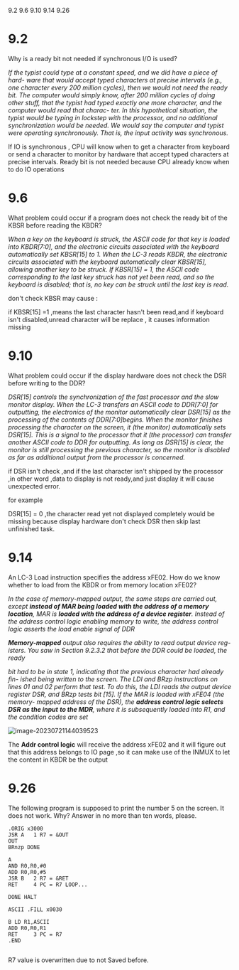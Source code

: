 9.2 9.6 9.10 9.14 9.26

# 9.2

Why is a ready bit not needed if synchronous I/O is used?



*If the typist could type at a constant speed, and we did have a piece of hard-*
*ware that would accept typed characters at precise intervals (e.g., one character*
*every 200 million cycles), then we would not need the ready bit. The computer*
*would simply know, after 200 million cycles of doing other stuff, that the typist*
*had typed exactly one more character, and the computer would read that charac-*
*ter. In this hypothetical situation, the typist would be typing in lockstep with the*
*processor, and no additional synchronization would be needed. We would say the*
*computer and typist were operating synchronously. That is, the input activity was*
*synchronous.*

If IO is synchronous , CPU will know when to get a character from keyboard or send a character to monitor by hardware that accept typed characters at precise intervals. Ready bit is not needed because CPU already know when to do IO operations 



# 9.6

What problem could occur if a program does not check the ready bit of the KBSR before reading the KBDR?

*When a key on the keyboard is struck, the ASCII code for that key is*
*loaded into KBDR[7:0], and the electronic circuits associated with the keyboard*
*automatically set KBSR[15] to 1. When the LC-3 reads KBDR, the electronic*
*circuits associated with the keyboard automatically clear KBSR[15], allowing*
*another key to be struck. If KBSR[15] = 1, the ASCII code corresponding to the*
*last key struck has not yet been read, and so the keyboard is disabled; that is, no*
*key can be struck until the last key is read.*

don't check KBSR may cause :

if KBSR[15] =1 ,means the last character hasn't been read,and if keyboard isn't disabled,unread character will be replace , it causes information missing 





# 9.10

What problem could occur if the display hardware does not check the DSR before writing to the DDR?

*DSR[15] controls the synchronization of the fast processor and the slow monitor*
*display.   When the LC-3 transfers an ASCII code to DDR[7:0] for outputting, the*
*electronics of the monitor automatically clear DSR[15] as the processing of the*
*contents of DDR[7:0]begins.  When the monitor finishes processing the character*
*on the screen, it (the monitor) automatically sets DSR[15].   This is a signal to*
*the processor that it (the processor) can transfer another ASCII code to DDR*
*for outputting.   As long as DSR[15] is clear, the monitor is still processing the*
*previous character, so the monitor is disabled as far as additional output from the*
*processor is concerned.*



if DSR isn't check ,and if the last character isn't shipped by the processor ,in other word ,data to display is not ready,and just display it will cause unexpected error.

for example

DSR[15] = 0 ,the character read yet not displayed completely would be missing because display hardware don't check DSR then skip last unfinished task.

# 9.14

An LC-3 Load instruction specifies the address xFE02. How do we know
whether to load from the KBDR or from memory location xFE02?

*In the case of memory-mapped output, the same steps are carried out, except*
***instead of MAR being loaded with the address of a memory location**, MAR is*
***loaded with the address of a device register**. Instead of the address control logic*
*enabling memory to write, the address control logic asserts the load enable signal*
*of DDR*

***Memory-mapped** output also requires the ability to read output device reg-*
*isters. You saw in Section 9.2.3.2 that before the DDR could be loaded, the ready*

*bit had to be in state 1, indicating that the previous character had already fin-*
*ished being written to the screen. The LDI and BRzp instructions on lines 01*
*and 02 perform that test. To do this, the LDI reads the output device register*
*DSR, and BRzp tests bit [15]. If the MAR is loaded with xFE04 (the memory-*
*mapped address of the DSR), the **address control logic selects DSR as the input***
***to the MDR**, where it is subsequently loaded into R1, and the condition codes*
*are set*

![image-20230721144039523](C:\Users\Lenovo\AppData\Roaming\Typora\typora-user-images\image-20230721144039523.png)

The **Addr control logic** will receive the address xFE02 and it will figure out that this address belongs to IO page ,so it can make use of the INMUX to let the content in KBDR be the output 

# 9.26

The following program is supposed to print the number 5 on the screen.
It does not work. Why? Answer in no more than ten words, please.

```
.ORIG x3000
JSR A	1 R7 = &OUT 
OUT
BRnzp DONE

A 
AND R0,R0,#0
ADD R0,R0,#5
JSR B	2 R7 = &RET
RET		4 PC = R7 LOOP...

DONE HALT

ASCII .FILL x0030

B LD R1,ASCII
ADD R0,R0,R1
RET		3 PC = R7
.END


```

R7 value is overwritten due to not Saved before.
